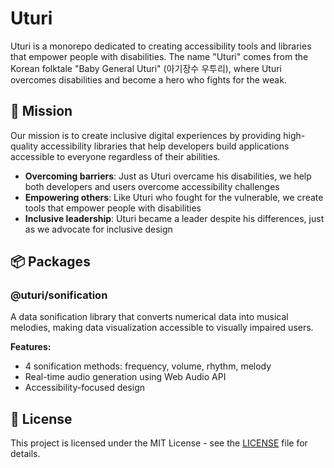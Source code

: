# Uturi

Uturi is a monorepo dedicated to creating accessibility tools and libraries that empower people with disabilities. The name "Uturi" comes from the Korean folktale "Baby General Uturi" (아기장수 우투리), where Uturi overcomes disabilities and become a hero who fights for the weak.

## 🎯 Mission

Our mission is to create inclusive digital experiences by providing high-quality accessibility libraries that help developers build applications accessible to everyone regardless of their abilities.

- **Overcoming barriers**: Just as Uturi overcame his disabilities, we help both developers and users overcome accessibility challenges
- **Empowering others**: Like Uturi who fought for the vulnerable, we create tools that empower people with disabilities
- **Inclusive leadership**: Uturi became a leader despite his differences, just as we advocate for inclusive design

## 📦 Packages

### @uturi/sonification

A data sonification library that converts numerical data into musical melodies, making data visualization accessible to visually impaired users.

**Features:**

- 4 sonification methods: frequency, volume, rhythm, melody
- Real-time audio generation using Web Audio API
- Accessibility-focused design

## 📄 License

This project is licensed under the MIT License - see the [LICENSE](LICENSE) file for details.
